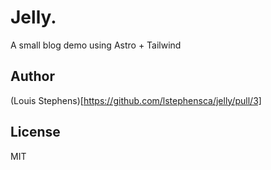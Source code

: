 # Jelly.

A small blog demo using Astro + Tailwind

## Author

(Louis Stephens)[https://github.com/lstephensca/jelly/pull/3]

## License

MIT
